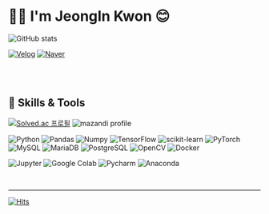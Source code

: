 # 👋🏻 I'm JeongIn Kwon 😊
![GitHub stats](https://github-readme-stats.vercel.app/api?username=joniekwon&show_icons=true&theme=dracula)

[![Velog](https://img.shields.io/badge/Velog-20C997.svg?&style=for-the-badge&logo=Velog&logoColor=white)](https://velog.io/@joniekwon) [![Naver](https://img.shields.io/badge/Email-03C75A.svg?&style=for-the-badge&logo=Naver&logoColor=white)](mailto:kkkji1215@naver.com) 

<!-- icons https://simpleicons.org/?q=instag 
[![Instagram](https://img.shields.io/badge/Instagram-E4405F.svg?&style=for-the-badge&logo=Instagram&logoColor=white)]() 
[![Notion](https://img.shields.io/badge/Portfolio-000000.svg?&style=for-the-badge&logo=Notion&logoColor=white)](https://sapphire-week-558.notion.site/2b10480762784d15b1b280f40decf4fb?v=f9e11ab568f247418a6b08afc6195d34) 
[![kaggle](https://img.shields.io/badge/kaggle-20BEFF.svg?&style=for-the-badge&logo=kaggle&logoColor=white)](https://www.kaggle.com/joniekwon)

[![Top Langs](https://github-readme-stats.vercel.app/api/top-langs/?username=joniekwon&layout=compact)](https://github.com/joniekwon/github-readme-stats)
-->

<br>
<!-- 
## I ❤ to work with Data. I'm currently learning Data Science. I want to work as a data scientist.
- Data Analysis : Data Preprocessing & Visualization 📊
- NLP💬, Personalization and Recommendation
- and 🌱 Docker, MLOps.. etc.
-->
<br>

## 🚀 Skills & Tools

[![Solved.ac
프로필](http://mazassumnida.wtf/api/v2/generate_badge?boj=ninykwon19)](https://solved.ac/ninykwon19) ![mazandi profile](http://mazandi.herokuapp.com/api?handle=ninykwon19&theme=dark)

![Python](https://img.shields.io/badge/Python-3776AB.svg?&style=for-the-badge&logo=Python&logoColor=white) ![Pandas](https://img.shields.io/badge/Pandas-150458.svg?&style=for-the-badge&logo=Pandas&logoColor=white) ![Numpy](https://img.shields.io/badge/Numpy-013243.svg?&style=for-the-badge&logo=Numpy&logoColor=white) ![TensorFlow](https://img.shields.io/badge/TensorFlow-FF6F00.svg?&style=for-the-badge&logo=Tensorflow&logoColor=white) ![scikit-learn](https://img.shields.io/badge/scikit%20learn-F7931E.svg?&style=for-the-badge&logo=scikit-learn&logoColor=white) ![PyTorch](https://img.shields.io/badge/PyTorch-EE4C2C.svg?&style=for-the-badge&logo=PyTorch&logoColor=white) ![MySQL](https://img.shields.io/badge/MySQL-4479A1.svg?&style=for-the-badge&logo=MySQL&logoColor=white) ![MariaDB](https://img.shields.io/badge/MariaDB-003545.svg?&style=for-the-badge&logo=MariaDB&logoColor=white) ![PostgreSQL](https://img.shields.io/badge/PostgreSQL-4169E1.svg?&style=for-the-badge&logo=PostgreSQL&logoColor=white) ![OpenCV](https://img.shields.io/badge/OpenCV-5C3EE8.svg?&style=for-the-badge&logo=OpenCV&logoColor=white) ![Docker](https://img.shields.io/badge/Docker-2496ED.svg?&style=for-the-badge&logo=Docker&logoColor=white) 

![Jupyter](https://img.shields.io/badge/Jupyter-F37626.svg?&style=for-the-badge&logo=Jupyter&logoColor=white) ![Google Colab](https://img.shields.io/badge/Google%20Colab-F9AB00.svg?&style=for-the-badge&logo=Google%20Colab&logoColor=white) ![Pycharm](https://img.shields.io/badge/Pycharm-000000.svg?&style=for-the-badge&logo=Pycharm&logoColor=white) ![Anaconda](https://img.shields.io/badge/Anaconda-44A833.svg?&style=for-the-badge&logo=Anaconda&logoColor=white)
<!-- [Ubuntu](https://img.shields.io/badge/Ubuntu-E95420.svg?&style=for-the-badge&logo=Ubuntu&logoColor=white)-->

<br>

***

[![Hits](https://hits.seeyoufarm.com/api/count/incr/badge.svg?url=https%3A%2F%2Fgithub.com%2Fjoniekwon%2Fjoniekwon&count_bg=%23B1EEFF&title_bg=%23FFC8C8&icon=github.svg&icon_color=%23E7E7E7&title=hits&edge_flat=false)](https://hits.seeyoufarm.com)
